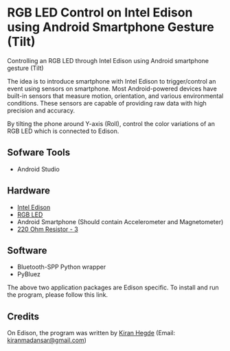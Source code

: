 # RGB LED Control on Intel Edison using Android Smartphone Gesture (Tilt)
Controlling an RGB LED through Intel Edison using Android smartphone gesture (Tilt)

The idea is to introduce smartphone with Intel Edison to trigger/control an event using sensors on smartphone. Most Android-powered devices have built-in sensors that measure motion, orientation, and various environmental conditions. These sensors are capable of providing raw data with high precision and accuracy.

By tilting the phone around Y-axis (Roll), control the color variations of an RGB LED which is connected to Edison.

## Sofware Tools
* Android Studio

## Hardware
* [Intel Edison](http://www.intel.com/content/www/us/en/do-it-yourself/edison.html)
* [RGB LED](http://www.ebay.in/itm/8mm-Diffused-Round-RGB-LED-Diode-Common-Anode-Super-Bright-4-Legs-10-Pcs-Per-Lot-/171983997852?_trksid=p2054897.l4275)
* Android Smartphone (Should contain Accelerometer and Magnetometer)
* [220 Ohm Resistor - 3](http://www.amazon.com/E-Projects-Resistors-Watt-220R-Pieces/dp/B00B5LNEF6)

## Software
* Bluetooth-SPP Python wrapper
* PyBluez

The above two application packages are Edison specific. To install and run the program, please follow this link.

## Credits
On Edison, the program was written by [Kiran Hegde](http://github.com/kiranmadansar) (Email: kiranmadansar@gmail.com)  




 






